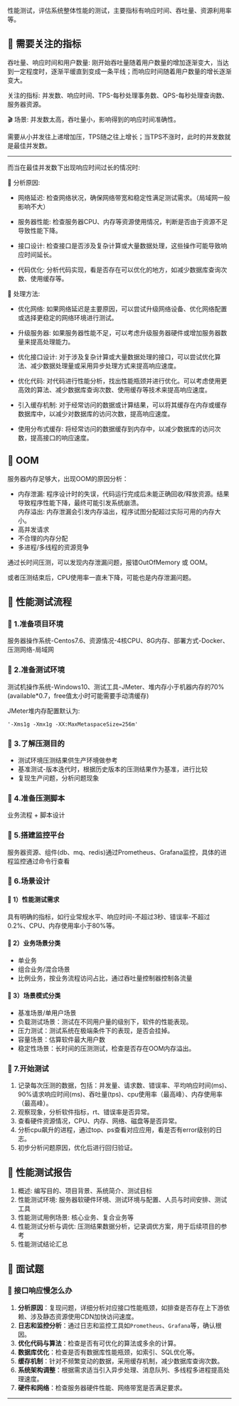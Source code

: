 性能测试，评估系统整体性能的测试，主要指标有响应时间、吞吐量、资源利用率等。

## 📌 需要关注的指标

吞吐量、响应时间和用户数量: 刚开始吞吐量随着用户数量的增加逐渐变大，当达到一定程度时，逐渐平缓直到变成一条平线；而响应时间随着用户数量的增长逐渐变大。

关注的指标: 并发数、响应时间、TPS-每秒处理事务数、QPS-每秒处理查询数、服务器资源。

🎬 场景: 并发数太高，吞吐量小，影响得到的响应时间准确性。

需要从小并发往上递增加压，TPS随之往上增长；当TPS不涨时，此时的并发数就是最佳并发数。

---

而当在最佳并发数下出现响应时间过长的情况时:

🤔 分析原因:

* 网络延迟: 检查网络状况，确保网络带宽和稳定性满足测试需求。（局域网一般影响不大）

* 服务器性能: 检查服务器CPU、内存等资源使用情况，判断是否由于资源不足导致性能下降。

* 接口设计: 检查接口是否涉及复杂计算或大量数据处理，这些操作可能导致响应时间延长。

* 代码优化: 分析代码实现，看是否存在可以优化的地方，如减少数据库查询次数、使用缓存等。

🔎 处理方法:

* 优化网络: 如果网络延迟是主要原因，可以尝试升级网络设备、优化网络配置或选择更稳定的网络环境进行测试。

* 升级服务器: 如果服务器性能不足，可以考虑升级服务器硬件或增加服务器数量来提高处理能力。

* 优化接口设计: 对于涉及复杂计算或大量数据处理的接口，可以尝试优化算法、减少数据处理量或采用异步处理方式来提高响应速度。

* 优化代码: 对代码进行性能分析，找出性能瓶颈并进行优化。可以考虑使用更高效的算法、减少数据库查询次数、使用缓存等技术来提高响应速度。

* 引入缓存机制: 对于经常访问的数据或计算结果，可以将其缓存在内存或缓存数据库中，以减少对数据库的访问次数，提高响应速度。

* 使用分布式缓存: 将经常访问的数据缓存到内存中，以减少数据库的访问次数，提高接口的响应速度。


## 📌 OOM

服务器内存足够大，出现OOM的原因分析：

* 内存泄漏: 程序设计时的失误，代码运行完成后未能正确回收/释放资源。结果导致程序性能下降，最终可能引发系统崩溃。  
内存溢出: 内存泄漏会引发内存溢出，程序试图分配超过实际可用的内存大小。
* 高并发请求
* 不合理的内存分配
* 多进程/多线程的资源竞争
    
通过长时间压测，可以发现内存泄漏问题，报错OutOfMemory 或 OOM。

或者压测结束后，CPU使用率一直未下降，可能也是内存泄漏问题。

## 📌 性能测试流程

### 🚁 1.准备项目环境 

服务器操作系统-Centos7.6、资源情况-4核CPU、8G内存、部署方式-Docker、压测网络-局域网

### 🚁 2.准备测试环境

测试机操作系统-Windows10、测试工具-JMeter、堆内存小于机器内存的70%(available*0.7，free值太小时可能需要手动清缓存)

JMeter堆内存配置默认为: 

```shell
'-Xms1g -Xmx1g -XX:MaxMetaspaceSize=256m'
```

### 🚁 3.了解压测目的

* 测试环境压测结果供生产环境做参考
* 基准测试-版本迭代时，根据历史版本的压测结果作为基准，进行比较
* 复现生产问题，分析问题现象

### 🚁 4.准备压测脚本

业务流程 + 脚本设计

### 🚁 5.搭建监控平台

服务器资源、组件(db、mq、redis)通过Prometheus、Grafana监控，具体的进程监控通过命令行查看

### 🚁 6.场景设计 

#### 🔧 1）性能测试需求

具有明确的指标，如行业常规水平、响应时间-不超过3秒、错误率-不超过0.2%、CPU、内存使用率小于80%等。

#### 🔧 2）业务场景分类

* 单业务
* 组合业务/混合场景
* 比例业务，按业务流程访问占比，通过吞吐量控制器控制各流量

#### 🔧 3）场景模式分类

* 基准场景/单用户场景
* 负载测试场景：测试在不同用户量的级别下，软件的性能表现。
* 压力测试：测试系统在极端条件下的表现，是否会挂掉。
* 容量场景：估算软件最大用户数
* 稳定性场景：长时间的压测测试，检查是否存在OOM内存溢出。

### 🚁 7.开始测试

1. 记录每次压测的数据，包括：并发量、请求数、错误率、平均响应时间(ms)、90%请求响应时间(ms)、吞吐量(tps)、cpu使用率（最高峰）、内存使用率（最高峰）。
2. 观察现象，分析软件指标，rt、错误率是否异常。
3. 查看硬件资源情况，CPU、内存、网络、磁盘等是否异常。
4. 分析cpu飙升的进程，通过top、ps查看对应应用，看是否有error级别的日志。
5. 初步分析问题原因，优化后进行回归验证。

## 📌 性能测试报告

1. 概述: 编写目的、项目背景、系统简介、测试目标
2. 性能测试环境: 服务器软硬件环境、测试环境与配置、人员与时间安排、测试工具
3. 性能测试用例场景: 核心业务、复合业务等
4. 性能测试分析与调优: 压测结果数据分析，记录调优方案，用于后续项目的参考
5. 性能测试结论汇总

## 📌 面试题

### 🚁 接口响应慢怎么办

1. **分析原因**：复现问题，详细分析对应接口性能瓶颈，如排查是否存在上下游依赖、涉及静态资源使用CDN加快访问速度。
2. **日志和监控分析**：通过日志和监控工具如`Prometheus`、`Grafana`等，确认根因。
3. **优化代码与算法**：检查是否有可优化的算法或多余的计算。
4. **数据库优化**：检查是否有数据库性能瓶颈，如索引、SQL优化等。
5. **缓存机制**：针对不频繁变动的数据，采用缓存机制，减少数据库查询次数。
6. **系统架构调整**：根据需求适当引入异步处理、消息队列、多线程多进程提高处理速度。
7. **硬件和网络**：检查服务器硬件性能、网络带宽是否满足要求。
 
---





